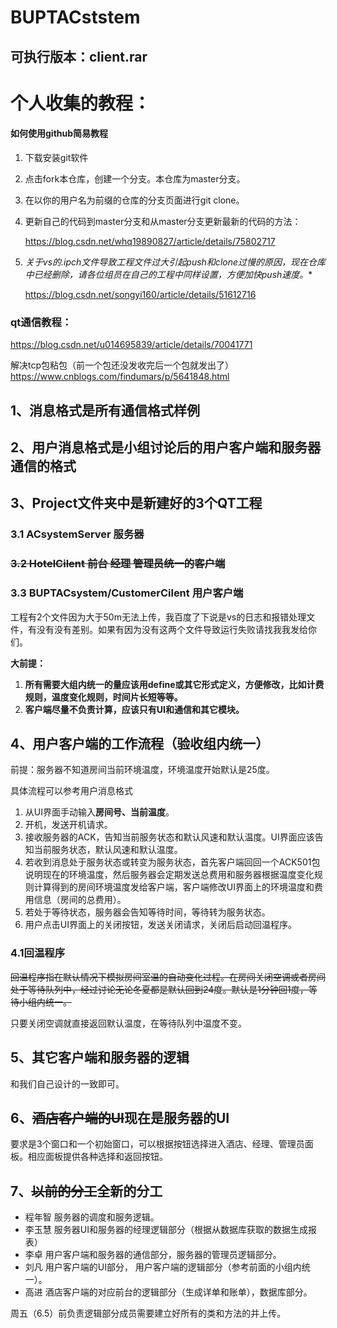 # BUPTACststem

## 可执行版本：client.rar

# 个人收集的教程：

#### 如何使用github简易教程

1. 下载安装git软件

2. 点击fork本仓库，创建一个分支。本仓库为master分支。

3. 在以你的用户名为前缀的仓库的分支页面进行git clone。

4. 更新自己的代码到master分支和从master分支更新最新的代码的方法：

   https://blog.csdn.net/whq19890827/article/details/75802717
   
5. **关于vs的*.ipch文件导致工程文件过大引起push和clone过慢的原因，现在仓库中已经删除，请各位组员在自己的工程中同样设置，方便加快push速度。**

   https://blog.csdn.net/songyi160/article/details/51612716

### qt通信教程：

https://blog.csdn.net/u014695839/article/details/70041771

解决tcp包粘包（前一个包还没发收完后一个包就发出了）https://www.cnblogs.com/findumars/p/5641848.html

## 1、消息格式是所有通信格式样例

## 2、用户消息格式是小组讨论后的用户客户端和服务器通信的格式

## 3、Project文件夹中是新建好的3个QT工程

### 3.1 ACsystemServer 服务器

### ~~3.2 HotelCilent 前台 经理 管理员统一的客户端~~

### 3.3 BUPTACsystem/CustomerCilent 用户客户端

工程有2个文件因为大于50m无法上传，我百度了下说是vs的日志和报错处理文件，有没有没有差别。如果有因为没有这两个文件导致运行失败请找我我发给你们。

**大前提：**

1. **所有需要大组内统一的量应该用define或其它形式定义，方便修改，比如计费规则，温度变化规则，时间片长短等等。**
2. **客户端尽量不负责计算，应该只有UI和通信和其它模块。**

## 4、用户客户端的工作流程（验收组内统一）

前提：服务器不知道房间当前环境温度，环境温度开始默认是25度。

具体流程可以参考用户消息格式

1. 从UI界面手动输入**房间号、当前温度**。
2. 开机，发送开机请求。
4. 接收服务器的ACK，告知当前服务状态和默认风速和默认温度。UI界面应该告知当前服务状态，默认风速和默认温度。
5. 若收到消息处于服务状态或转变为服务状态，首先客户端回回一个ACK501包说明现在的环境温度，然后服务器会定期发送总费用和服务器根据温度变化规则计算得到的房间环境温度发给客户端，客户端修改UI界面上的环境温度和费用信息（房间的总费用）。
6. 若处于等待状态，服务器会告知等待时间，等待转为服务状态。
7. 用户点击UI界面上的关闭按钮，发送关闭请求，关闭后启动回温程序。

### 4.1回温程序

~~回温程序指在默认情况下模拟房间室温的自动变化过程。在房间关闭空调或者房间处于等待队列中，经过讨论无论冬夏都是默认回到24度。默认是1分钟回1度，等待小组内统一。~~

只要关闭空调就直接返回默认温度，在等待队列中温度不变。


   ## 5、其它客户端和服务器的逻辑

和我们自己设计的一致即可。

## 6、~~酒店客户端的UI~~现在是服务器的UI

要求是3个窗口和一个初始窗口，可以根据按钮选择进入酒店、经理、管理员面板。相应面板提供各种选择和返回按钮。

## 7、~~以前的分工~~全新的分工

- 程年智 服务器的调度和服务逻辑。
- 李玉慧 服务器UI和服务器的经理逻辑部分（根据从数据库获取的数据生成报表）
- 李卓 用户客户端和服务器的通信部分，服务器的管理员逻辑部分。
- 刘凡 用户客户端的UI部分， 用户客户端的逻辑部分（参考前面的小组内统一）。
- 高进 酒店客户端的对应前台的逻辑部分（生成详单和账单），数据库部分。

周五（6.5）前负责逻辑部分成员需要建立好所有的类和方法的并上传。

